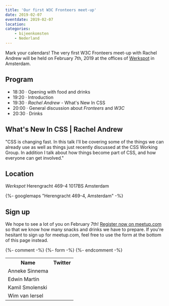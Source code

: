 ```yaml
---
title: 'Our first W3C Fronteers meet-up'
date: 2019-02-07
eventdate: 2019-02-07
location:
categories:
    - bijeenkomsten
    - Nederland
---
```


Mark your calendars! The very first W3C Fronteers meet-up with Rachel Andrew will be held on February 7th, 2019 at the offices of [Werkspot](https://www.werkspot.nl/over-ons) in Amsterdam.

## Program

-   18:30 · Opening with food and drinks
-   19:20 · Introduction
-   19:30 · _Rachel Andrew_ - What's New In CSS
-   20:00 · General discussion about _Fronteers_ and _W3C_
-   20:30 · Drinks

## What's New In CSS | Rachel Andrew

"CSS is changing fast. In this talk I'll be covering some of the things we can already use as well as things just recently discussed at the CSS Working Group. In addition I talk about how things become part of CSS, and how everyone can get involved."

## Location

_Werkspot_
Herengracht 469-4
1017BS Amsterdam

{%- googlemaps "Herengracht 469-4, Amsterdam" -%}


## Sign up

We hope to see a lot of you on February 7th! [Register now on meetup.com](https://www.meetup.com/Fronteers-NL/events/258152423/) so that we know how many snacks and drinks we have to prepare. If you're hesitant to sign up for meetup.com, feel free to use the form at the bottom of this page instead.

{%- comment -%}
{%- form -%}
{%- endcomment -%}

<table>
<tr>
<th scope="col">Name</th>
<th scope="col">Twitter</th>
</tr>
<tr>
<td>Anneke Sinnema</td>
<td></td>
</tr>
<tr>
<td>Edwin Martin</td>
<td></td>
</tr>
<tr>
<td>Kamil Smolenski</td>
<td></td>
</tr>
<tr>
<td>Wim van Iersel</td>
<td></td>
</tr>
</table>
